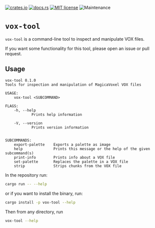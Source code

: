 [![crates.io](https://img.shields.io/crates/v/vox-format.svg)](https://crates.io/crates/vox-format)
[![docs.rs](https://docs.rs/vox-format/badge.svg)](https://docs.rs/vox-format)
[![MIT license](https://img.shields.io/badge/license-MIT-brightgreen)](https://opensource.org/licenses/MIT)
![Maintenance](https://img.shields.io/badge/maintenance-experimental-blue.svg)

# `vox-tool`

`vox-tool` is a command-line tool to inspect and manipulate VOX files.

If you want some functionality for this tool, please open an issue or pull request.

## Usage

```
vox-tool 0.1.0
Tools for inspection and manipulation of MagicaVoxel VOX files

USAGE:
    vox-tool <SUBCOMMAND>

FLAGS:
    -h, --help
            Prints help information

    -V, --version
            Prints version information


SUBCOMMANDS:
    export-palette    Exports a palette as image
    help              Prints this message or the help of the given subcommand(s)
    print-info        Prints info about a VOX file
    set-palette       Replaces the palette in a VOX file
    strip             Strips chunks from the VOX file
```


In the repository run:

```sh
cargo run -- --help
```

or if you want to install the binary, run:

```sh
cargo install -p vox-tool --help
```

Then from any directory, run

```sh
vox-tool --help
```
